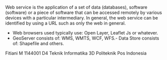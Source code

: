 Web service is the application of a set of data (databases), software (software) or a piece of software that can be accessed remotely by various devices with a particular intermediary. In general, the web service can be identified by using a URL such as only the web in general.
- Web browsers used typically use: Open Layer, Leaflet Js or whatever.
- GeoServer consists of: WMS, WMTS, WCF, WFS.- Data Store consists of: Shapefile and others.

Fitiani M
1144001
D4 Teknik Informatika 3D
Politeknik Pos Indonesia
